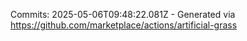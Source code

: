 Commits: 2025-05-06T09:48:22.081Z - Generated via https://github.com/marketplace/actions/artificial-grass
<br>
